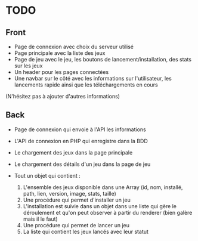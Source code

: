 # TODO

## Front

- Page de connexion avec choix du serveur utilisé
- Page principale avec la liste des jeux
- Page de jeu avec le jeu, les boutons de lancement/installation, des stats sur les jeux
- Un header pour les pages connectées
- Une navbar sur le côté avec les informations sur l'utilisateur, les lancements rapide ainsi que les téléchargements en cours

(N'hésitez pas à ajouter d'autres informations)

## Back

- Page de connexion qui envoie à l'API les informations
- L'API de connexion en PHP qui enregistre dans la BDD
- Le chargement des jeux dans la page principale
- Le chargement des détails d'un jeu dans la page de jeu


- Tout un objet qui contient : 
  1. L'ensemble des jeux disponible dans une Array (id, nom, installé, path, lien, version, image, stats, taille)
  2. Une procédure qui permet d'installer un jeu
  3. L'installation est suivie dans un objet dans une liste qui gère le déroulement et qu'on peut observer à partir du renderer (bien galère mais il le faut)
  3. Une procédure qui permet de lancer un jeu
  4. La liste qui contient les jeux lancés avec leur statut